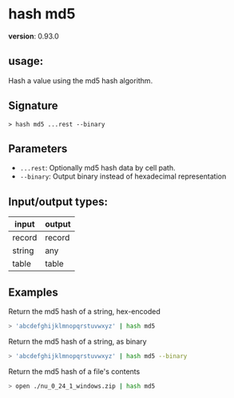 # hash md5

**version**: 0.93.0

## **usage**:

Hash a value using the md5 hash algorithm.

## Signature

`> hash md5 ...rest --binary`

## Parameters

- `...rest`: Optionally md5 hash data by cell path.
- `--binary`: Output binary instead of hexadecimal representation

## Input/output types:

| input  | output |
| ------ | ------ |
| record | record |
| string | any    |
| table  | table  |

## Examples

Return the md5 hash of a string, hex-encoded

```bash
> 'abcdefghijklmnopqrstuvwxyz' | hash md5
```

Return the md5 hash of a string, as binary

```bash
> 'abcdefghijklmnopqrstuvwxyz' | hash md5 --binary
```

Return the md5 hash of a file's contents

```bash
> open ./nu_0_24_1_windows.zip | hash md5
```

